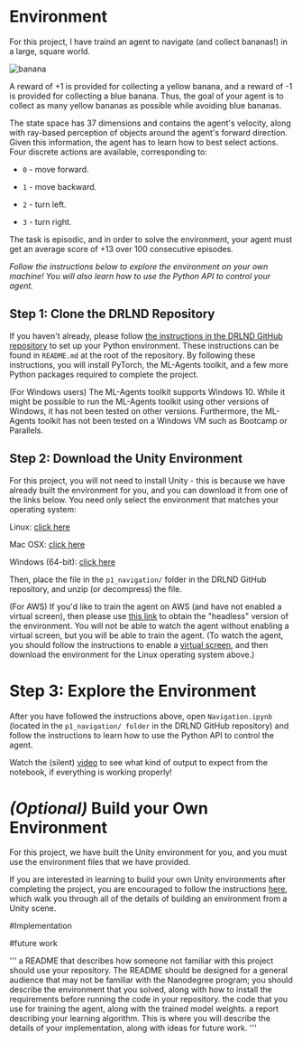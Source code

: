 # Environment

For this project, I have traind an agent to navigate (and collect bananas!) in a large, square world. 

![banana](https://user-images.githubusercontent.com/14244685/65367971-ca8ec680-dc5b-11e9-9e63-17c5739c302a.gif)

A reward of +1 is provided for collecting a yellow banana, and a reward of -1 is provided for collecting a blue banana. Thus, the goal of your agent is to collect as many yellow bananas as possible while avoiding blue bananas.

The state space has 37 dimensions and contains the agent's velocity, along with ray-based perception of objects around the agent's forward direction. Given this information, the agent has to learn how to best select actions. Four discrete actions are available, corresponding to:

- `0` - move forward.

- `1` - move backward.

- `2` - turn left.

- `3` - turn right.

The task is episodic, and in order to solve the environment, your agent must get an average score of +13 over 100 consecutive episodes.


_Follow the instructions below to explore the environment on your own machine! You will also learn how to use the Python API to control your agent._

## Step 1: Clone the DRLND Repository
If you haven't already, please follow [the instructions in the DRLND GitHub repository](https://github.com/udacity/deep-reinforcement-learning#dependencies) to set up your Python environment. These instructions can be found in `README.md` at the root of the repository. By following these instructions, you will install PyTorch, the ML-Agents toolkit, and a few more Python packages required to complete the project.

(For Windows users) The ML-Agents toolkit supports Windows 10. While it might be possible to run the ML-Agents toolkit using other versions of Windows, it has not been tested on other versions. Furthermore, the ML-Agents toolkit has not been tested on a Windows VM such as Bootcamp or Parallels.

## Step 2: Download the Unity Environment
For this project, you will not need to install Unity - this is because we have already built the environment for you, and you can download it from one of the links below. You need only select the environment that matches your operating system:

Linux: [click here](https://s3-us-west-1.amazonaws.com/udacity-drlnd/P1/Banana/Banana_Linux.zip)

Mac OSX: [click here](https://s3-us-west-1.amazonaws.com/udacity-drlnd/P1/Banana/Banana.app.zip)

Windows (64-bit): [click here](https://s3-us-west-1.amazonaws.com/udacity-drlnd/P1/Banana/Banana_Windows_x86_64.zip)

Then, place the file in the `p1_navigation/` folder in the DRLND GitHub repository, and unzip (or decompress) the file.


(For AWS) If you'd like to train the agent on AWS (and have not enabled a virtual screen), then please use [this link](https://github.com/Unity-Technologies/ml-agents/blob/master/docs/Training-on-Amazon-Web-Service.md) to obtain the "headless" version of the environment. You will not be able to watch the agent without enabling a virtual screen, but you will be able to train the agent. (To watch the agent, you should follow the instructions to enable a [virtual screen](https://github.com/Unity-Technologies/ml-agents/blob/master/docs/Training-on-Amazon-Web-Service.md), and then download the environment for the Linux operating system above.)

# Step 3: Explore the Environment
After you have followed the instructions above, open `Navigation.ipynb` (located in the `p1_navigation/ folder` in the DRLND GitHub repository) and follow the instructions to learn how to use the Python API to control the agent.

Watch the (silent) [video](https://youtu.be/ltz2GhFv04A) to see what kind of output to expect from the notebook, if everything is working properly!

# _(Optional)_ Build your Own Environment
For this project, we have built the Unity environment for you, and you must use the environment files that we have provided.

If you are interested in learning to build your own Unity environments after completing the project, you are encouraged to follow the instructions [here](https://github.com/Unity-Technologies/ml-agents/blob/master/docs/Getting-Started-with-Balance-Ball.md), which walk you through all of the details of building an environment from a Unity scene.


#Implementation

#future work


'''
a README that describes how someone not familiar with this project should use your repository. 
The README should be designed for a general audience that may not be familiar with the Nanodegree program; 
you should describe the environment that you solved, along with how to install the requirements before running the 
code in your repository.
the code that you use for training the agent, along with the trained model weights.
a report describing your learning algorithm. This is where you will describe the details of your implementation, 
along with ideas for future work.
'''
